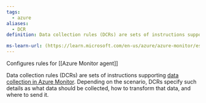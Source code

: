 ```yaml
---
tags:
  - azure
aliases:
  - DCR
definition: Data collection rules (DCRs) are sets of instructions supporting data collection in Azure Monitor  agent

ms-learn-url: (https://learn.microsoft.com/en-us/azure/azure-monitor/essentials/data-collection-rule-overview?tabs=portal)
---
```


Configures rules for [[Azure Monitor agent]]

Data collection rules (DCRs) are sets of instructions supporting [data collection in Azure Monitor](https://learn.microsoft.com/en-us/azure/azure-monitor/essentials/data-collection).
Depending on the scenario, DCRs specify such details as what data should be collected, how to transform that data, and where to send it.